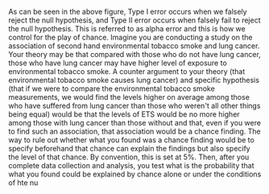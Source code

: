 As can be seen in the above figure, Type I error occurs when we falsely reject the null hypothesis, and Type II error occurs when falsely fail to reject the null hypothesis. This is referred to as alpha error and this is how we control for the play of chance. Imagine you are conducting a study on the association of second hand environmental tobacco smoke and lung cancer. Your theory may be that compared with those who do not have lung cancer, those who have lung cancer may have higher level of exposure to environmental tobacco smoke. A counter argument to your theory (that environmental tobacco smoke causes lung cancer) and specific hypothesis (that if we were to compare the environmental tobacco smoke measurements, we would find the levels higher on average among those who have suffered from lung cancer than those who weren't all other things being equal) would be that the levels of ETS would be no more higher among those with lung cancer than those without and that, even if you were to find such an association, that association would be a chance finding. The way to rule out whether what you found was a chance finding would be to specify beforehand that chance can explain the findings but also specify the level of that chance. By convention, this is set at 5%. Then, after you complete data collection and analysis, you test what is the probability that what you found could be explained by chance alone or under the conditions of hte nu